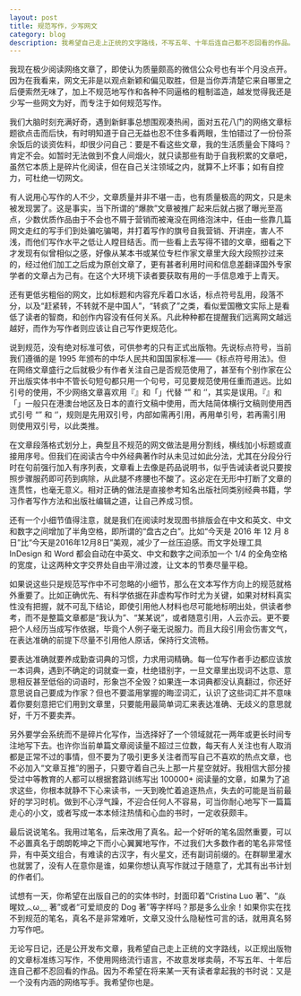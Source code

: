 ```yaml
---
layout: post
title: 规范写作，少写网文
category: blog
description: 我希望自己走上正统的文字路线，不写五年、十年后连自己都不忍回看的作品。
---
```


我现在极少阅读网络文章了，即使认为质量颇高的微信公众号也有半个月没点开。因为在我看来，网文无非是以观点新颖和偏见取胜，但是当你弄清楚它来自哪里之后便索然无味了，加上不规范地写作和各种不同逼格的粗制滥造，越发觉得我还是少写一些网文为好，而专注于如何规范写作。

我们大脑时刻充满好奇，遇到新鲜事总想围观凑热闹，面对五花八门的网络文章标题欲点击而后快，有时明知道于自己无益也忍不住多看两眼，生怕错过了一份份茶余饭后的谈资佐料，却很少问自己：要是不看这些文章，我的生活质量会下降吗？肯定不会。如暂时无法做到不食人间烟火，就只读那些有助于自我积累的文章吧，虽然它本质上是碎片化阅读，但在自己关注领域之内，就算不上坏事；如有自控力，可杜绝一切网文。

有人说用心写作的人不少，文章质量并非不堪一击，也有质量极高的网文，只是未被发现罢了。这是事实，当下所谓的“爆款”文章被推广起来后就占据了曝光至高点，少数优质作品由于不会也不屑于营销而被淹没在网络泡沫中，任由一些靠几篇网文走红的写手们到处骗吃骗喝，并打着写作的旗号自我营销、开讲座，害人不浅，而他们写作水平之低让人瞠目结舌。而一些看上去写得不错的文章，细看之下才发现有似曾相似之感，好像从某本书或某位专栏作家文章里大段大段照抄过来的，经过他们加工之后成为原创文章了，更有甚者利用时间和信息差翻译国外专家学者的文章占为己有。在这个大环境下读者要获取有用的一手信息难于上青天。

还有更低劣粗俗的网文，比如标题和内容充斥着口水话，标点符号乱用，段落不分，以及“赶紧转，不转就不是中国人”，“转疯了”之类，看似爱国檄文实际上是看低了读者的智商，和创作内容没有任何关系。凡此种种都在提醒我们远离网文越远越好，而作为写作者则应该让自己写作更规范化。

说到规范，没有绝对标准可依，可供参考的只有正式出版物。先说标点符号，当前我们遵循的是 1995 年颁布的中华人民共和国国家标准——《标点符号用法》。但在网络文章盛行之后就极少有作者关注自己是否规范使用了，甚至有个别作家在公开出版实体书中不管长句短句都只用一个句号，可见要规范使用任重而道远。比如引号的使用，不少网络文章喜欢用『』和「」代替 “” 和 ‘’，其实是误用。『』和「」一般只在港澳台地区及日本的直行文稿中使用，而大陆简体横行文稿则使用西式引号 “” 和 ‘’，规则是先用双引号，内部如需再引用，再用单引号，若再需引用则使用双引号，以此类推。

在文章段落格式划分上，典型且不规范的网文做法是用分割线，横线加小标题或直接用序号。但我们在阅读古今中外经典著作时从未见过如此分法，尤其在分段分行时在句前强行加入有序列表，文章看上去像是药品说明书，似乎告诫读者说只要按照步骤服药即可药到病除，从此腿不疼腰也不酸了。这必定在无形中打断了文章的连贯性，也毫无意义。相对正确的做法是直接参考知名出版社同类别经典书籍，学习作者写作方法和出版社编辑之道，让自己养成习惯。

还有一个小细节值得注意，就是我们在阅读时发现图书排版会在中文和英文、中文和数字之间增加了半角空格，即所谓的“盘古之白”。比如“今天是 2016 年 12 月 8 日”比“今天是2016年12月8日”美观，减少了一丝压迫感。而文字处理工具 InDesign 和 Word 都会自动在中英文、中文和数字之间添加一个 1/4 的全角空格的宽度，让这两种文字交界处自由平滑过渡，让文本的节奏尽量平稳。

如果说这些只是规范写作中不可忽略的小细节，那么在文本写作方向上的规范就格外重要了。比如正确优先、有科学依据在非虚构写作时尤为关键，如果对材料真实性没有把握，就不可乱下结论，即使引用他人材料也尽可能地标明出处，供读者参考，而不是整篇文章都是“我认为”、“某某说”，或者随意引用，人云亦云。更不要把个人经历当成写作依据，毕竟个人例子毫无说服力。而且大段引用会伤害文气，在表达准确的前提下尽量不引用他人原话，保持行文流畅。

要表达准确就要养成勤查词典的习惯，力求用词精确。每一位写作者手边都应该放一本词典，遇到不确定的词就查一查，杜绝错别字，一旦文章里出现词不达意、意思相反甚至低俗的词语时，形象岂不全毁？如果连一本词典都没认真翻过，你还好意思说自己要成为作家？但也不要滥用掌握的晦涩词汇，认识了这些词汇并不意味着你要刻意把它们用到文章里，只要能用最简单词汇来表达准确、无歧义的意思就好，千万不要卖弄。

另外要学会系统而不是碎片化写作，当选择好了一个领域就花一两年或更长时间专注地写下去。也许你当前单篇文章阅读量不超过三位数，每天有人关注也有人取消都是正常不过的事情，但不要为了吸引更多关注者而写自己不喜欢的热点文章，也不必加入“文章互推”的圈子，只要守着自己头上那一片星空就好。我相信大部分接受过中等教育的人都可以根据套路训练写出 100000+ 阅读量的文章，如果为了追求这些，你根本就静不下心来读书，一天到晚忙着追逐热点，失去的可能是当前最好的学习时机。做到不心浮气躁，不迎合任何人不容易，可当你耐心地写下一篇篇走心的小文，或者写成一本本倾注热情和心血的书时，一定收获颇丰。

最后说说笔名。我用过笔名，后来改用了真名。起一个好听的笔名固然重要，可以不必置真名于朗朗乾坤之下而小心翼翼地写作，不过我们大多数作者的笔名非常怪异，有中英文组合，有难读的古汉字，有火星文，还有副词前缀的。在群聊里灌水也就罢了，没有人在意你是谁，如果你想认真写作就过于随意了，尤其有出书计划的作者们。

试想有一天，你希望在出版自己的的实体书时，封面印着“Cristina Luo 著”、“焱暒妏︿ω﹏ 著”或者“可爱顽皮的 Dog 著”等字样吗？那是多么业余！如果你实在找不到规范的笔名，真名不是非常难听，文章又没什么隐秘性可言的话，就用真名努力写作吧。

无论写日记，还是公开发布文章，我希望自己走上正统的文字路线，以正规出版物的文章标准练习写作，不使用网络流行语言，不故意发嗲卖萌，不写五年、十年后连自己都不忍回看的作品。因为不希望在将来某一天有读者拿起我的书时说：又是一个没有内涵的网络写手。我希望你也是。
